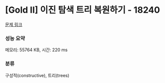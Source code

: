 # [Gold II] 이진 탐색 트리 복원하기 - 18240 

[문제 링크](https://www.acmicpc.net/problem/18240) 

### 성능 요약

메모리: 55764 KB, 시간: 220 ms

### 분류

구성적(constructive), 트리(trees)

